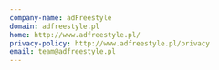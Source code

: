```yaml
---
company-name: adFreestyle
domain: adfreestyle.pl
home: http://www.adfreestyle.pl/
privacy-policy: http://www.adfreestyle.pl/privacy
email: team@adfreestyle.pl
---
```




